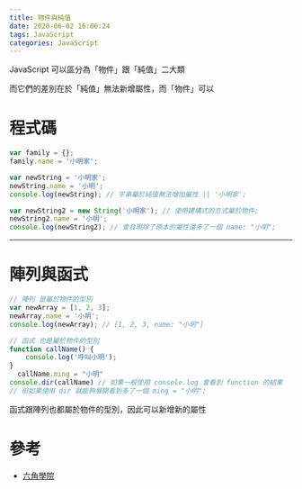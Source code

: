 ```yaml
---
title: 物件與純值
date: 2020-06-02 16:06:24
tags: JavaScript
categories: JavaScript 
---
```


JavaScript 可以區分為「物件」跟「純值」二大類

而它們的差別在於「純值」無法新增屬性，而「物件」可以

<!-- more -->

# 程式碼
```javascript
var family = {};
family.name = '小明家';

var newString = '小明家';
newString.name = '小明';
console.log(newString); // 字串屬於純值無法增加屬性 || '小明家';

var newString2 = new String('小明家'); // 使用建構式的方式屬於物件;
newString2.name = '小明';
console.log(newString2); // 會發現除了原本的屬性還多了一個 name: "小明";
```

---

# 陣列與函式
```javascript
// 陣列 是屬於物件的型別
var newArray = [1, 2, 3];
newArray.name = '小明';
console.log(newArray); // [1, 2, 3, name: "小明"]

// 函式 也是屬於物件的型別
function callName() {
    console.log('呼叫小明');
}
  callName.ming = "小明"
console.dir(callName) // 如果一般使用 console.log 會看到 function 的結果
// 但如果使用 dir 就能夠展開看到多了一個 ming = "小明";

```

函式跟陣列也都屬於物件的型別，因此可以新增新的屬性

# 參考

+ [六角學院](https://www.hexschool.com/)
